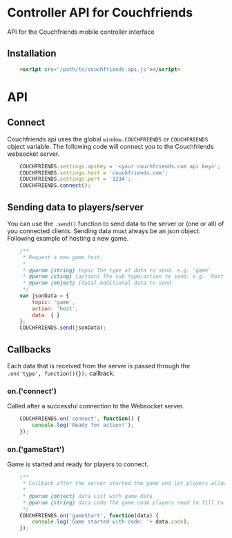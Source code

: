 # Controller API for Couchfriends
API for the Couchfriends mobile controller interface

## Installation

```html
    <script src="/path/to/couchfriends.api.js"></script>
```

# API

## Connect 

Couchfriends api uses the global `window.COUCHFRIENDS` or `COUCHFRIENDS` object variable. The following code will
connect you to the Couchfriends websocket server.

```js
    COUCHFRIENDS.settings.apiKey = '<your couchfriends.com api key>';
    COUCHFRIENDS.settings.host = 'couchfriends.com';
    COUCHFRIENDS.settings.port = '1234';
    COUCHFRIENDS.connect();
```

## Sending data to players/server

You can use the `.send()` function to send data to the server or (one or all) of you connected clients.
Sending data must always be an json object. Following example of hosting a new game.

```js
    /**
     * Request a new game host.
     *
     * @param {string} topic The type of data to send. e.g. 'game'
     * @param {sting} [action] The sub type/action to send. e.g. 'host'
     * @param {object} [data] Additional data to send.
     */
    var jsonData = {
        topic: 'game',
        action: 'host',
        data: { }
    };
    COUCHFRIENDS.send(jsonData);
```


## Callbacks

Each data that is received from the server is passed through the `.on('type', function(){});` callback.
 
### on.('connect')

Called after a successful connection to the Websocket server.

```js
    COUCHFRIENDS.on('connect', function() {
        console.log('Ready for action!');
    });
```

### on.('gameStart')
Game is started and ready for players to connect.

```js
    /**
     * Callback after the server started the game and let players allow to join.
     *
     * @param {object} data List with game data
     * @param {string} data.code The game code players need to fill to join this game
     */
    COUCHFRIENDS.on('gameStart', function(data) {
        console.log('Game started with code: '+ data.code);
    });
```